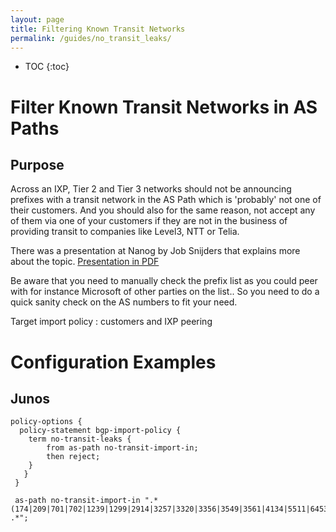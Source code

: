```yaml
---
layout: page
title: Filtering Known Transit Networks
permalink: /guides/no_transit_leaks/
---
```


* TOC
{:toc}

# Filter Known Transit Networks in AS Paths

## Purpose

Across an IXP, Tier 2 and Tier 3 networks should not be announcing prefixes with a transit network in the AS Path which is 'probably' not one of their customers. And you should also for the same reason, not accept any of them via one of your customers if they are not in the business of providing transit to companies like Level3, NTT or Telia.

There was a presentation at Nanog by Job Snijders that explains more about the topic. [Presentation in PDF](https://www.nanog.org/sites/default/files/Snijders_Everyday_Practical_Bgp.pdf)

Be aware that you need to manually check the prefix list as you could peer with for instance Microsoft of other parties on the list..
So you need to do a quick sanity check on the AS numbers to fit your need.  

Target import policy :  customers and IXP peering

# Configuration Examples

## Junos

```
policy-options {
  policy-statement bgp-import-policy {
    term no-transit-leaks {
        from as-path no-transit-import-in;
        then reject;
    }
   }
 }

 as-path no-transit-import-in ".* (174|209|701|702|1239|1299|2914|3257|3320|3356|3549|3561|4134|5511|6453|6461|6762|7018) .*";
```

